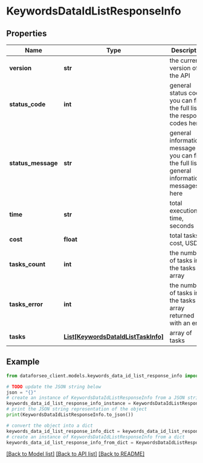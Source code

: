 # KeywordsDataIdListResponseInfo


## Properties

Name | Type | Description | Notes
------------ | ------------- | ------------- | -------------
**version** | **str** | the current version of the API | [optional] 
**status_code** | **int** | general status code you can find the full list of the response codes here | [optional] 
**status_message** | **str** | general informational message you can find the full list of general informational messages here | [optional] 
**time** | **str** | total execution time, seconds | [optional] 
**cost** | **float** | total tasks cost, USD | [optional] 
**tasks_count** | **int** | the number of tasks in the tasks array | [optional] 
**tasks_error** | **int** | the number of tasks in the tasks array returned with an error | [optional] 
**tasks** | [**List[KeywordsDataIdListTaskInfo]**](KeywordsDataIdListTaskInfo.md) | array of tasks | [optional] 

## Example

```python
from dataforseo_client.models.keywords_data_id_list_response_info import KeywordsDataIdListResponseInfo

# TODO update the JSON string below
json = "{}"
# create an instance of KeywordsDataIdListResponseInfo from a JSON string
keywords_data_id_list_response_info_instance = KeywordsDataIdListResponseInfo.from_json(json)
# print the JSON string representation of the object
print(KeywordsDataIdListResponseInfo.to_json())

# convert the object into a dict
keywords_data_id_list_response_info_dict = keywords_data_id_list_response_info_instance.to_dict()
# create an instance of KeywordsDataIdListResponseInfo from a dict
keywords_data_id_list_response_info_from_dict = KeywordsDataIdListResponseInfo.from_dict(keywords_data_id_list_response_info_dict)
```
[[Back to Model list]](../README.md#documentation-for-models) [[Back to API list]](../README.md#documentation-for-api-endpoints) [[Back to README]](../README.md)


